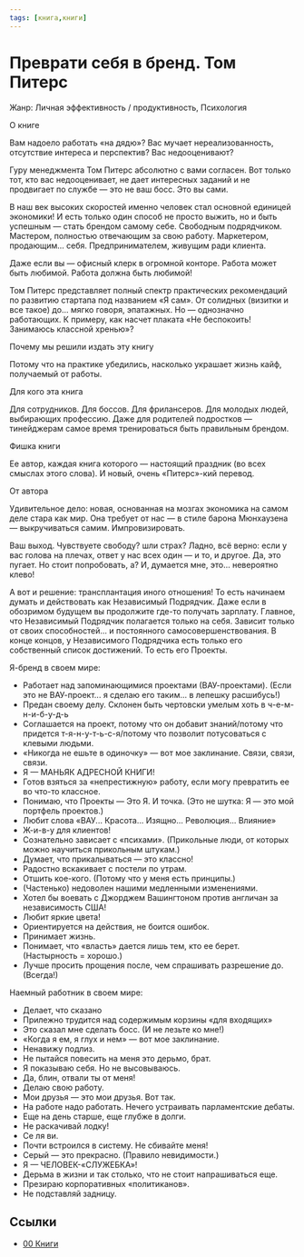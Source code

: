 ```yaml
---
tags: [книга,книги]
---
```

# Преврати себя в бренд. Том Питерс

Жанр: Личная эффективность / продуктивность, Психология

О книге

Вам надоело работать «на дядю»? Вас мучает нереализованность, отсутствие интереса и перспектив? Вас недооценивают?

Гуру менеджмента Том Питерс абсолютно с вами согласен. Вот только тот, кто вас недооценивает, не дает интересных заданий и не продвигает по службе — это не ваш босс. Это вы сами.

В наш век высоких скоростей именно человек стал основной единицей экономики! И есть только один способ не просто выжить, но и быть успешным — стать брендом самому себе. Свободным подрядчиком. Мастером, полностью отвечающим за свою работу. Маркетером, продающим... себя. Предпринимателем, живущим ради клиента.

Даже если вы — офисный клерк в огромной конторе. Работа может быть любимой. Работа должна быть любимой!

Том Питерс представляет полный спектр практических рекомендаций по развитию стартапа под названием «Я сам». От солидных (визитки и все такое) до... мягко говоря, эпатажных. Но — однозначно работающих. К примеру, как насчет плаката «Не беспокоить! Занимаюсь классной хренью»?

Почему мы решили издать эту книгу

Потому что на практике убедились, насколько украшает жизнь кайф, получаемый от работы.

Для кого эта книга

Для сотрудников. Для боссов. Для фрилансеров. Для молодых людей, выбирающих профессию. Даже для родителей подростков — тинейджерам самое время тренироваться быть правильным брендом.

Фишка книги

Ее автор, каждая книга которого — настоящий праздник (во всех смыслах этого слова). И новый, очень «Питерс»-кий перевод.

От автора

Удивительное дело: новая, основанная на мозгах экономика на самом деле стара как мир. Она требует от нас — в стиле барона Мюнхаузена — выкручиваться самим. Импровизировать.

Ваш выход. Чувствуете свободу? шли страх? Ладно, всё верно: если у вас голова на плечах, ответ у нас всех один — и то, и другое. Да, это пугает. Но стоит попробовать, а? И, думается мне, это... невероятно клево!

А вот и решение: трансплантация иного отношения! То есть начинаем думать и действовать как Независимый Подрядчик. Даже если в обозримом будущем вы продолжите где-то получать зарплату. Главное, что Независимый Подрядчик полагается только на себя. Зависит только от своих способностей... и постоянного самосовершенствования. В конце концов, у Независимого Подрядчика есть только его собственный список достижений. То есть его Проекты.

Я-бренд в своем мире:

- Работает над запоминающимися проектами (ВАУ-проектами). (Если это не ВАУ-проект... я сделаю его таким... в лепешку расшибусь!)
- Предан своему делу. Склонен быть чертовски умелым хоть в ч-е-м-н-и-б-у-д-ь
- Соглашается на проект, потому что он добавит знаний/потому что придется т-я-н-у-т-ь-с-я/потому что позволит потусоваться с клевыми людьми.
- «Никогда не ешьте в одиночку» — вот мое заклинание. Связи, связи, связи.
- Я — МАНЬЯК АДРЕСНОЙ КНИГИ!
- Готов взяться за «непрестижную» работу, если могу превратить ее во что-то классное.
- Понимаю, что Проекты — Это Я. И точка. (Это не шутка: Я — это мой портфель проектов.)
- Любит слова «ВАУ... Красота... Изящно... Революция... Влияние»
- Ж-и-в-у для клиентов!
- Сознательно зависает с «психами». (Прикольные люди, от которых можно научиться прикольным штукам.)
- Думает, что прикалываться — это классно!
- Радостно вскакивает с постели по утрам.
- Отшить кое-кого. (Потому что у меня есть принципы.)
- (Частенько) недоволен нашими медленными изменениями.
- Хотел бы воевать с Джорджем Вашингтоном против англичан за независимость США!
- Любит яркие цвета!
- Ориентируется на действия, не боится ошибок.
- Принимает жизнь.
- Понимает, что «власть» дается лишь тем, кто ее берет. (Настырность = хорошо.)
- Лучше просить прощения после, чем спрашивать разрешение до. (Всегда!)

Наемный работник в своем мире:

- Делает, что сказано
- Прилежно трудится над содержимым корзины «для входящих»
- Это сказал мне сделать босс. (И не лезьте ко мне!)
- «Когда я ем, я глух и нем» — вот мое заклинание.
- Ненавижу подлиз.
- Не пытайся повесить на меня это дерьмо, брат.
- Я показываю себя. Но не высовываюсь.
- Да, блин, отвали ты от меня!
- Делаю свою работу.
- Мои друзья — это мои друзья. Вот так.
- На работе надо работать. Нечего устраивать парламентские дебаты.
- Еще на день старше, еще глубже в долги.
- Не раскачивай лодку!
- Се ля ви.
- Почти встроился в систему. Не сбивайте меня!
- Серый — это прекрасно. (Правило невидимости.)
- Я — ЧЕЛОВЕК-«СЛУЖЕБКА»!
- Дерьма в жизни и так столько, что не стоит напрашиваться еще.
- Презираю корпоративных «политиканов».
- Не подставляй задницу.

## Ссылки

- [00 Книги](00%20%D0%9A%D0%BD%D0%B8%D0%B3%D0%B8.md)
